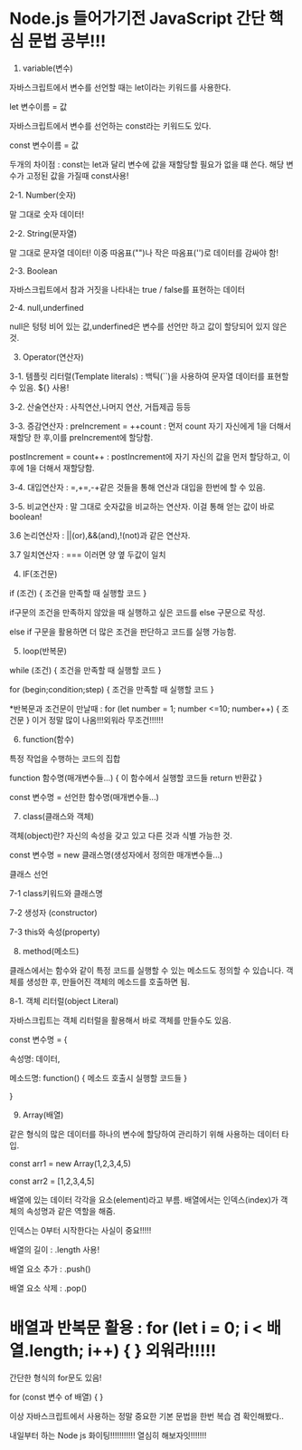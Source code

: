 # Node.js 들어가기전 JavaScript 간단 핵심 문법 공부!!!

1. variable(변수)

자바스크립트에서 변수를 선언할 때는 let이라는 키워드를 사용한다.

let 변수이름 = 값

자바스크립트에서 변수를 선언하는 const라는 키워드도 있다.

const 변수이름 = 값

두개의 차이점 : const는 let과 달리 변수에 값을 재할당할 필요가 없을 떄 쓴다. 해당 변수가 고정된 값을 가질때 const사용!

2-1. Number(숫자)

말 그대로 숫자 데이터!

2-2. String(문자열)

말 그대로 문자열 데이터! 이중 따옴표("")나 작은 따옴표('')로 데이터를 감싸야 함!

2-3. Boolean

자바스크립트에서 참과 거짓을 나타내는 true / false를 표현하는 데이터

2-4. null,underfined

null은 텅텅 비어 있는 값,underfined은 변수를 선언만 하고 값이 할당되어 있지 않은 것.

3. Operator(연산자)

3-1. 템플릿 리터럴(Template literals) : 백틱(``)을 사용하여 문자열 데이터를 표현할수 있음. ${} 사용!

3-2. 산술연산자 : 사칙연산,나머지 연산, 거듭제곱 등등

3-3. 증감연산자 : preIncrement = ++count : 먼저 count 자기 자신에게 1을 더해서 재할당 한 후,이를 preIncrement에 할당함.

postIncrement = count++  : postIncrement에 자기 자신의 값을 먼저 할당하고, 이후에 1을 더해서 재할당함.

3-4. 대입연산자 : =,+=,-+같은 것들을 통해 연산과 대입을 한번에 할 수 있음.

3-5. 비교연산자 : 말 그대로 숫자값을 비교하는 연산자. 이걸 통해 얻는 값이 바로 boolean!

3.6 논리연산자 : ||(or),&&(and),!(not)과 같은 연산자.

3.7 일치연산자 : === 이러면 양 옆 두값이 일치

4. IF(조건문)

if (조건) { 조건을 만족할 때 실행할 코드 }

if구문의 조건을 만족하지 않았을 때 실행하고 싶은 코드를 else 구문으로 작성.

else if 구문을 활용하면 더 많은 조건을 판단하고 코드를 실행 가능함.

5. loop(반복문)

while (조건) { 조건을 만족할 때 실행할 코드 }

for (begin;condition;step) { 조건을 만족할 때 실행할 코드 }

*반복문과 조건문이 만날때 : for (let number = 1; number <=10; number++) { 조건문 }  이거 정말 많이 나옴!!!외워라 무조건!!!!!!

6. function(함수)

특정 작업을 수행하는 코드의 집합

function 함수명(매개변수들...) { 이 함수에서 실행할 코드들    return 반환값 }

const 변수명 = 선언한 함수명(매개변수들...)

7. class(클래스와 객체)

객체(object)란? 자신의 속성을 갖고 있고 다른 것과 식별 가능한 것.

const 변수명 = new 클래스명(생성자에서 정의한 매개변수들...)

클래스 선언

7-1 class키워드와 클래스명

7-2 생성자 (constructor)

7-3 this와 속성(property)

8. method(메소드)

클래스에서는 함수와 같이 특정 코드를 실행할 수 있는 메소드도 정의할 수 있습니다. 객체를 생성한 후, 만들어진 객체의 메소드를 호출하면 됨.

8-1. 객체 리터럴(object Literal)

자바스크립트는 객체 리터럴을 활용해서 바로 객체를 만들수도 있음.

const 변수명 = {

  속성명: 데이터,
  
  메소드명: function() { 메소드 호출시 실행할 코드들 }
  
}

9. Array(배열)

같은 형식의 많은 데이터를 하나의 변수에 할당하여 관리하기 위해 사용하는 데이터 타입.

const arr1 = new Array(1,2,3,4,5)

const arr2 = [1,2,3,4,5]

배열에 있는 데이터 각각을 요소(element)라고 부름. 배열에서는 인덱스(index)가 객체의 속성명과 같은 역할을 해줌.

인덱스는 0부터 시작한다는 사실이 중요!!!!!

배열의 길이 : .length 사용!

배열 요소 추가 : .push()

배열 요소 삭제 : .pop()

# 배열과 반복문 활용 : for (let i = 0; i < 배열.length; i++) { } 외워라!!!!!

간단한 형식의 for문도 있음!

for (const 변수 of 배열) { } 


이상 자바스크립트에서 사용하는 정말 중요한 기본 문법을 한번 복습 겸 확인해봤다..

내일부터 하는 Node js 화이팅!!!!!!!!!!! 열심히 해보자잇!!!!!!!
